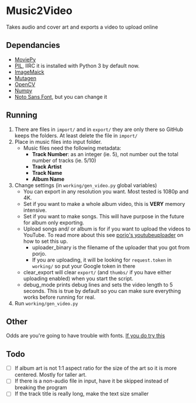 # Music2Video
Takes audio and cover art and exports a video to upload online

## Dependancies
- [MoviePy](https://github.com/Zulko/moviepy)
- [PIL](https://pillow.readthedocs.io/en/stable/), IIRC it is installed with Python 3 by default now.
- [ImageMaick](https://www.imagemagick.org/script/index.php)
- [Mutagen](https://github.com/llogiq/mutagen)
- [OpenCV](https://pypi.org/project/opencv-python/)
- [Numpy](https://www.numpy.org/)
- [Noto Sans Font](https://www.google.com/get/noto/), but you can change it

## Running
1. There are files in `import/` and in `export/` they are only there so GitHub keeps the folders. At least delete the file in `import/`
2. Place in music files into input folder.
   - Music files need the following metadata:
     - **Track Number**: as an integer (ie. 5), not number out the total number of tracks (ie. 5/10)
     - **Track Artist**
     - **Track Name**
     - **Album Name**
3. Change settings (in `working/gen_video.py` global variables)
   - You can export in any resolution you want. Most tested is 1080p and 4K.
   - Set if you want to make a whole album video, this is **VERY** memory intensive.
   - Set if you want to make songs. This will have purpose in the future for album only exporting.
   - Upload songs and/ or album is for if you want to upload the videos to YouTube. To read more about this see [porjo's youtubeuploader](https://github.com/porjo/youtubeuploader) on how to set this up.
     - uploader_binary is the filename of the uploader that you got from porjo.
     - If you are uploading, it will be looking for `request.token` in `working/` so put your Google token in there
   - clear_export will clear `export/` (and `thumbs/` if you have either uploading enabled) when you start the script.
   - debug_mode prints debug lines and sets the video length to 5 seconds. This is true by default so you can make sure everything works before running for real.
4. Run `working/gen_video.py`

## Other
Odds are you're going to have trouble with fonts. [If you do try this](https://martin-thoma.com/add-a-new-font-to-imagemagick/)

## Todo
- [ ] If album art is not 1:1 aspect ratio for the size of the art so it is more centered. Mostly for taller art.
- [ ] If there is a non-audio file in input, have it be skipped instead of breaking the program
- [ ] If the track title is really long, make the text size smaller
